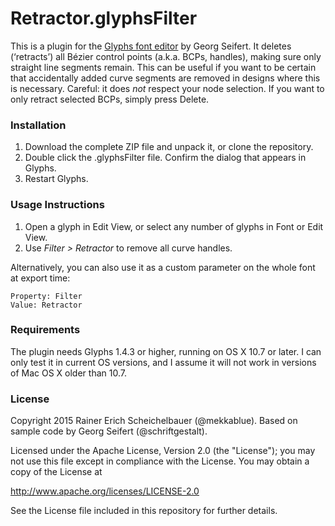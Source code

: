 # Retractor.glyphsFilter

This is a plugin for the [Glyphs font editor](http://glyphsapp.com/) by Georg Seifert.
It deletes (‘retracts’) all Bézier control points (a.k.a. BCPs, handles), making sure only straight line segments remain. This can be useful if you want to be certain that accidentally added curve segments are removed in designs where this is necessary. Careful: it does *not* respect your node selection. If you want to only retract selected BCPs, simply press Delete.

### Installation

1. Download the complete ZIP file and unpack it, or clone the repository.
2. Double click the .glyphsFilter file. Confirm the dialog that appears in Glyphs.
3. Restart Glyphs.

### Usage Instructions

1. Open a glyph in Edit View, or select any number of glyphs in Font or Edit View.
2. Use *Filter > Retractor* to remove all curve handles.

Alternatively, you can also use it as a custom parameter on the whole font at export time:

	Property: Filter
	Value: Retractor

### Requirements

The plugin needs Glyphs 1.4.3 or higher, running on OS X 10.7 or later. I can only test it in current OS versions, and I assume it will not work in versions of Mac OS X older than 10.7.

### License

Copyright 2015 Rainer Erich Scheichelbauer (@mekkablue).
Based on sample code by Georg Seifert (@schriftgestalt).

Licensed under the Apache License, Version 2.0 (the "License");
you may not use this file except in compliance with the License.
You may obtain a copy of the License at

http://www.apache.org/licenses/LICENSE-2.0

See the License file included in this repository for further details.
